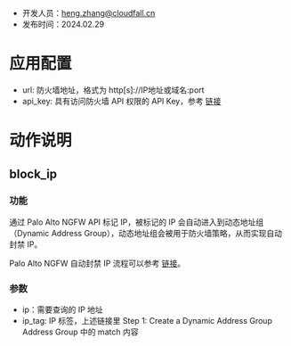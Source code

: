 - 开发人员：heng.zhang@cloudfall.cn
- 发布时间：2024.02.29

# 应用配置

- url: 防火墙地址，格式为 http[s]://IP地址或域名:port
- api_key: 具有访问防火墙 API 权限的 API Key，参考 [链接](https://docs.paloaltonetworks.com/pan-os/9-0/pan-os-panorama-api/get-started-with-the-pan-os-xml-api/get-your-api-key)

# 动作说明

## block_ip
### 功能
通过 Palo Alto NGFW API 标记 IP，被标记的 IP 会自动进入到动态地址组（Dynamic Address Group），动态地址组会被用于防火墙策略，从而实现自动封禁 IP。

Palo Alto NGFW 自动封禁 IP 流程可以参考 [链接](https://pan.dev/panos/docs/tutorials/automating-ip-blocking/)。

### 参数
- ip：需要查询的 IP 地址  
- ip_tag: IP 标签，上述链接里 Step 1: Create a Dynamic Address Group Address Group 中的 match 内容
